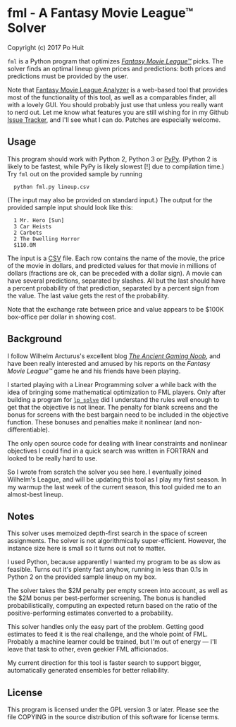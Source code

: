 # fml - A Fantasy Movie League™ Solver
Copyright (c) 2017 Po Huit

`fml` is a Python program that optimizes
[*Fantasy Movie League™*](http://fantasymovieleague.com)
picks. The solver finds an optimal lineup given prices and
predictions: both prices and predictions must be provided by
the user.

Note that
[Fantasy Movie League Analyzer](http://analyzer.fmlnerd.com/)
is a web-based tool that provides most of the functionality
of this tool, as well as a comparables finder, all with a
lovely GUI. You should probably just use that unless you
really want to nerd out. Let me know what features you are
still wishing for in my Github
[Issue Tracker](http://github.com/PoHuit/FML/issues), and
I'll see what I can do. Patches are especially welcome.

## Usage

This program should work with Python 2, Python 3 or
[PyPy](http://pypy.org). (Python 2 is likely to be fastest,
while PyPy is likely slowest [!] due to compilation time.)
Try `fml` out on the provided sample by running

      python fml.py lineup.csv

(The input may also be provided on standard input.) The
output for the provided sample input should look like this:

      1 Mr. Hero [Sun]
      3 Car Heists
      2 Carbots
      2 The Dwelling Horror
      $110.0M

The input is a
[CSV](http://en.wikipedia.org/wiki/Comma-separated_values)
file. Each row contains the name of the movie, the price of
the movie in dollars, and predicted values for that movie in
millions of dollars (fractions are ok, can be preceded with
a dollar sign). A movie can have
several predictions, separated by slashes. All but the last
should have a percent probability of that prediction,
separated by a percent sign from the value. The last value
gets the rest of the probability.

Note that the exchange rate between price and value appears
to be $100K box-office per dollar in showing cost.

## Background

I follow Wilhelm Arcturus's excellent blog
[*The Ancient Gaming Noob*](http://tagn.wordpress.com), and
have been really interested and amused by his reports on the
*Fantasy Movie League™* game he and his friends have been
playing.

I started playing with a Linear Programming solver a while
back with the idea of bringing some mathematical
optimization to FML players. Only after building a program
for [`lp_solve`](http://lpsolve.sourceforge.net) did I
understand the rules well enough to get that the objective
is not linear. The penalty for blank screens and the bonus
for screens with the best bargain need to be included in the
objective function. These bonuses and penalties make it
nonlinear (and non-differentiable).

The only open source code for dealing with linear
constraints and nonlinear objectives I could find in a quick
search was written in FORTRAN and looked to be really hard
to use.

So I wrote from scratch the solver you see here. I
eventually joined Wilhelm's League, and will be updating
this tool as I play my first season. In my warmup the last
week of the current season, this tool guided me to an
almost-best lineup.

## Notes

This solver uses memoized depth-first search in the space of
screen assignments. The solver is not algorithmically
super-efficient. However, the instance size here is small so
it turns out not to matter.

I used Python, because apparently I wanted my program to be
as slow as feasible. Turns out it's plenty fast anyhow,
running in less than 0.1s in Python 2 on the provided sample
lineup on my box.

The solver takes the $2M penalty per empty screen into
account, as well as the $2M bonus per best-performer
screening. The bonus is handled probabilistically, computing
an expected return based on the ratio of the
positive-performing estimates converted to a probability.

This solver handles only the easy part of the
problem. Getting good estimates to feed it is the real
challenge, and the whole point of FML. Probably a machine
learner could be trained, but I'm out of energy — I'll leave
that task to other, even geekier FML afficionados.

My current direction for this tool is faster search to
support bigger, automatically generated ensembles for better
reliability.

## License

This program is licensed under the GPL version 3 or later.
Please see the file COPYING in the source distribution of
this software for license terms.
